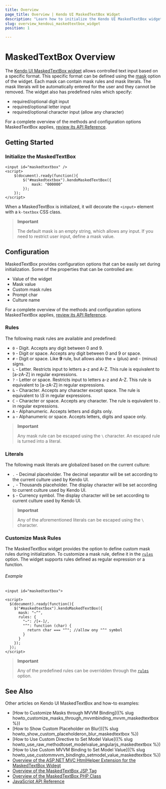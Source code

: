 ```yaml
---
title: Overview
page_title: Overview | Kendo UI MaskedTextBox Widget
description: "Learn how to initialize the Kendo UI MaskedTextBox widget and configure its behaviors."
slug: overview_kendoui_maskedtextbox_widget
position: 1

---
```


# MaskedTextBox Overview

The [Kendo UI MaskedTextBox widget](http://demos.telerik.com/kendo-ui/maskedtextbox/index) allows controlled text input based on a specific format. This specific format can be defined using the [mask](/api/web/maskedtextbox#configuration-mask) option of the widget. Each mask can contain mask rules and mask literals. The mask literals will be automatically entered for the user and they cannot be removed. The widget also has predefined rules which specify:

- required/optional digit input
- required/optional letter input
- required/optional character input (allow any character)

For a complete overview of the methods and configuration options MaskedTextBox applies, [review its API Reference](/api/web/maskedtextbox).

## Getting Started

### Initialize the MaskedTextBox

    <input id="maskedtextbox" />
    <script>
        $(document).ready(function(){
            $("#maskedtextbox").kendoMaskedTextBox({
                mask: "000000"
            });
        });
    </script>

When a MaskedTextBox is initialized, it will decorate the `<input>` element with a `k-textbox` CSS class.

> **Important**  
>
> The default mask is an empty string, which allows any input. If you need to restrict user input, define a mask value.

## Configuration

MaskedTextBox provides configuration options that can be easily set during initialization. Some of the properties that can be controlled are:

*   Value of the widget
*   Mask value
*   Custom mask rules
*   Prompt char
*   Culture name

For a complete overview of the methods and configuration options MaskedTextBox applies, [review its API Reference](/api/web/maskedtextbox).

### Rules

The following mask rules are available and predefined:

- `0` - Digit. Accepts any digit between 0 and 9.
- `9` - Digit or space. Accepts any digit between 0 and 9 or space.
- `#` - Digit or space. Like **9** rule, but allows also the + (plus) and - (minus) signs.
- `L` - Letter. Restricts input to letters a-z and A-Z. This rule is equivalent to [a-zA-Z] in regular expressions.
- `?` - Letter or space. Restricts input to letters a-z and A-Z. This rule is equivalent to [a-zA-Z] in regular expressions.
- `&` - Character. Accepts any character except space. The rule is equivalent to *\S* in regular expressions.
- `C` - Character or space. Accepts any character. The rule is equivalent to *.* in regular expressions.
- `A` - Alphanumeric. Accepts letters and digits only.
- `a` - Alphanumeric or space. Accepts letters, digits and space only.

> **Important**  
>
> Any mask rule can be escaped using the `\` character. An escaped rule is turned into a literal.

### Literals

The following mask literals are globalized based on the current culture:

- `.` - Decimal placeholder. The decimal separator will be set according to the current culture used by Kendo UI.
- `,` - Thousands placeholder. The display character will be set according to current culture used by Kendo UI.
- `$` - Currency symbol. The display character will be set according to current culture used by Kendo UI.

> **Importnat**  
>
> Any of the aforementioned literals can be escaped using the `\` character.

### Customize Mask Rules

The MaskedTextBox widget provides the option to define custom mask rules during initialization. To customize a mask rule, define it in the [`rules`](/api/web/maskedtextbox#configuration-rules) option. The widget supports rules defined as regular expression or a function.

###### Example

    <input id="maskedtextbox">

    <script>
      $(document).ready(function(){
        $("#maskedtextbox").kendoMaskedTextBox({
          mask: "~^",
          rules: {
            "~": /[+-]/,
            "^": function (char) {
              return char === "^"; //allow ony "^" symbol
            }
          }
        });
      });
    </script>

> **Important**  
>
> Any of the predefined rules can be overridden through the [`rules`](/api/web/maskedtextbox#configuration-rules) option.

## See Also

Other articles on Kendo UI MaskedTextBox and how-to examples:

* [How to Customize Masks through MVVM Binding]({% slug howto_customize_masks_through_mvvmbinding_mvvm_maskedtextbox %})
* [How to Show Custom Placeholder on Blur]({% slug howto_show_custom_placeholderon_blur_maskedtextbox %})
* [How to Use Custom Directive to Set Model Value]({% slug howto_use_raw_methodtoset_modelvalue_angularjs_maskedtextbox %})
* [How to Use Custom MVVM Binding to Set Model Value]({% slug howto_use_custommvvm_bindingto_setmodel_value_maskedtextbox %})
* [Overview of the ASP.NET MVC HtmlHelper Extension for the MaskedTextBox Widegt](/aspnet-mvc/helpers/maskedtextbox/overview)
* [Overview of the MaskedTextBox JSP Tag](/jsp/tags/maskedtextbox/overview)
* [Overview of the MaskedTextBox PHP Class](/php/widgets/maskedtextbox/overview)
* [JavaScript API Reference](/api/javascript/ui/maskedtextbox)
